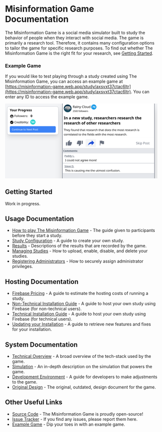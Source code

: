 # Misinformation Game Documentation

The Misinformation Game is a social media simulator built to
study the behavior of people when they interact with social
media. The game is primarily a research tool. Therefore, it
contains many configuration options to tailor the game for
specific research purposes. To find out whether The
Misinformation Game is the right fit for your research,
see [Getting Started](#getting-started).

### Example Game
If you would like to test playing through a study created using
The Misinformation Game, you can access an example game at
[https://misinformation-game.web.app/study/axsvxt37ctac6ltr](https://misinformation-game.web.app/study/axsvxt37ctac6ltr).
You can enter any ID to access the example game.

![Game Screenshot](screenshots/example-game.png)

<p class="spacer"></p>

## Getting Started
Work in progress.

## Usage Documentation
- [How to play The Misinformation Game](HowToPlay.md) -
  The guide given to participants before they start a study.
- [Study Configuration](StudyConfiguration.md) - A guide to create your own study.
- [Results](Results.md) - Descriptions of the results that are recorded by the game.
- [Managing Studies](ManagingStudies.md) - How to upload, enable, disable, and delete your studies.
- [Registering Administrators](Administrators.md) - How to securely assign administrator privileges.

## Hosting Documentation
- [Firebase Pricing](FirebasePricing.md) - A guide to estimate the hosting costs of running a study.
- [Non-Technical Installation Guide](NonTechnicalInstallation.pdf) -
  A guide to host your own study using Firebase (for non-technical users).
- [Technical Installation Guide](TechnicalInstallation.md) -
  A guide to host your own study using Firebase (for technical users).
- [Updating your Installation](Updating.md) -
  A guide to retrieve new features and fixes for your installation.

## System Documentation
- [Technical Overview](TechnicalOverview.md) - A broad overview of the tech-stack used by the game.
- [Simulation](Simulation.md) - An in-depth description on the simulation that powers the game.
- [Development Environment](Development.md) - A guide for developers to make adjustments to the game.
- [Original Design](original-design/README.md) - The original, outdated, design document for the game.

## Other Useful Links
- [Source Code](https://github.com/TheMisinformationGame/MisinformationGame) -
  The Misinformation Game is proudly open-source! 
- [Issue Tracker](https://github.com/TheMisinformationGame/MisinformationGame/issues) -
  If you find any issues, please report them here. 
- [Example Game](https://misinformation-game.web.app/study/axsvxt37ctac6ltr) -
  Dip your toes in with an example game.
